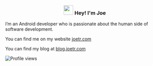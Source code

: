 <!-- Heading -->
<h3 align="center"><img src = "https://em-content.zobj.net/source/animated-noto-color-emoji/356/waving-hand_1f44b.gif" width = 30px> Hey! I'm Joe</h3>

I’m an Android developer who is passionate about the human side of software development.

You can find me on my website [joetr.com](https://joetr.com)

You can find my blog at [blog.joetr.com](https://blog.joetr.com)

![Profile views](https://gpvc.arturio.dev/j-roskopf)  
